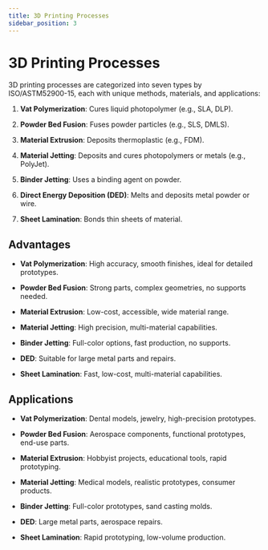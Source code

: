 ```yaml
---
title: 3D Printing Processes
sidebar_position: 3
---
```

# 3D Printing Processes
3D printing processes are categorized into seven types by ISO/ASTM52900-15, each with unique methods, materials, and applications:

1.  **Vat Polymerization**: Cures liquid photopolymer (e.g., SLA, DLP).
    
2.  **Powder Bed Fusion**: Fuses powder particles (e.g., SLS, DMLS).
    
3.  **Material Extrusion**: Deposits thermoplastic (e.g., FDM).
    
4.  **Material Jetting**: Deposits and cures photopolymers or metals (e.g., PolyJet).
    
5.  **Binder Jetting**: Uses a binding agent on powder.
    
6.  **Direct Energy Deposition (DED)**: Melts and deposits metal powder or wire.
    
7.  **Sheet Lamination**: Bonds thin sheets of material.
    
Advantages
----------

*   **Vat Polymerization**: High accuracy, smooth finishes, ideal for detailed prototypes.
    
*   **Powder Bed Fusion**: Strong parts, complex geometries, no supports needed.
    
*   **Material Extrusion**: Low-cost, accessible, wide material range.
    
*   **Material Jetting**: High precision, multi-material capabilities.
    
*   **Binder Jetting**: Full-color options, fast production, no supports.
    
*   **DED**: Suitable for large metal parts and repairs.
    
*   **Sheet Lamination**: Fast, low-cost, multi-material capabilities.
    

Applications
------------

*   **Vat Polymerization**: Dental models, jewelry, high-precision prototypes.
    
*   **Powder Bed Fusion**: Aerospace components, functional prototypes, end-use parts.
    
*   **Material Extrusion**: Hobbyist projects, educational tools, rapid prototyping.
    
*   **Material Jetting**: Medical models, realistic prototypes, consumer products.
    
*   **Binder Jetting**: Full-color prototypes, sand casting molds.
    
*   **DED**: Large metal parts, aerospace repairs.
    
*   **Sheet Lamination**: Rapid prototyping, low-volume production.